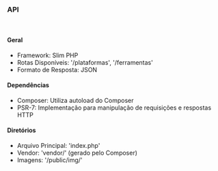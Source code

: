 <h3>API</h3>
<br>
<h4>Geral</h4>
<ul>
  <li>Framework: Slim PHP</li>
  <li>Rotas Disponíveis: '/plataformas', '/ferramentas'</li>
  <li>Formato de Resposta: JSON</li>
</ul>
<h4>Dependências</h4>
<ul>
  <li>Composer: Utiliza autoload do Composer</li>
  <li>PSR-7: Implementação para manipulação de requisições e respostas HTTP</li>
</ul>
<h4>Diretórios</h4>
<ul>
  <li>Arquivo Principal: 'index.php'</li>
  <li>Vendor: 'vendor/' (gerado pelo Composer)</li>
  <li>Imagens: '/public/img/'</li>
</ul>
